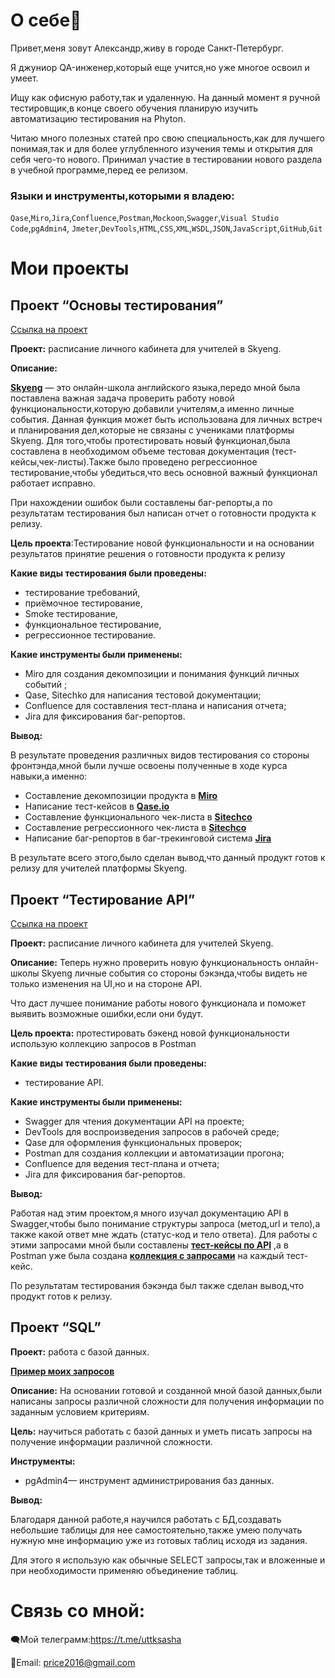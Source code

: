 <h1>О себе🤔</h1>

Привет,меня зовут Александр,живу в городе Санкт-Петербург.

Я джуниор QA-инженер,который еще учится,но уже многое освоил и умеет.

Ищу как офисную работу,так и удаленную.
На данный момент я ручной тестировщик,в конце своего обучения планирую изучить автоматизацию тестирования на Phyton.

Читаю много полезных статей про свою специальность,как для лучшего понимая,так и для более углубленного изучения темы и открытия для себя чего-то нового.
Принимал участие в тестировании нового раздела в учебной программе,перед ее релизом.

<h3>Языки и инструменты,которыми я владею:</h3>

`Qase`,`Miro`,`Jira`,`Confluence`,`Postman`,`Mockoon`,`Swagger`,`Visual Studio Code`,`pgAdmin4`,
`Jmeter`,`DevTools`,`HTML`,`CSS`,`XML`,`WSDL`,`JSON`,`JavaScript`,`GitHub`,`Git` 

<h1>Мои проекты</h1>

<h2>Проект “Основы тестирования”</h2>

[Ссылка на проект](https://drive.google.com/drive/u/1/folders/1pR0yk4i8Rjjnkz8D2EldMeKziHQNnEIy)

**Проект:** расписание личного кабинета для учителей в Skyeng.

**Описание:** 

[**Skyeng**](https://student.skyeng.ru/home) — это онлайн-школа английского языка,передо мной была поставлена важная задача проверить работу новой функциональности,которую добавили учителям,а именно личные события.
Данная функция может быть использована для личных встреч и планирования дел,которые не связаны с учениками платформы Skyeng.
Для того,чтобы протестировать новый функционал,была составлена в необходимом объеме тестовая документация (тест-кейсы,чек-листы).Также было проведено регрессионное тестирование,чтобы убедиться,что весь основной важный функционал работает исправно.

При нахождении ошибок были составлены баг-репорты,а по результатам тестирования был написан отчет о готовности продукта к релизу.

**Цель проекта**:Тестирование новой функциональности и на основании результатов принятие решения о готовности продукта к релизу

**Какие виды тестирования были проведены:**

- тестирование требований,
- приёмочное тестирование,
- Smoke тестирование,
- функциональное тестирование,
- регрессионное тестирование.

**Какие инструменты были применены:**

- Miro для создания декомпозиции и понимания функций личных событий ;
- Qase, Sitechko для написания тестовой документации;
- Confluence для составления тест-плана и написания отчета;
- Jira для фиксирования баг-репортов.

**Вывод:**

В результате проведения различных видов тестирования со стороны фронтэнда,мной были лучше освоены полученные в ходе курса навыки,а именно:

- Составление декомпозиции продукта в [**Miro**](https://miro.com/app/board/uXjVMJOqtQ4=/?share_link_id=712348125958)
- Написание тест-кейсов в [**Qase.io**](https://drive.google.com/file/d/1WEKtar_590G23zBReLNqO3XXuxmdIGjE/view?usp=sharing)
- Составление функционального чек-листа в [**Sitechco**](https://drive.google.com/file/d/135PMj6lBhBn80DqaSgP0uR3BpPmtbyCp/view?usp=sharing)
- Составление регрессионного чек-листа в [**Sitechco**](https://drive.google.com/file/d/1byjLU4AsI0vH_G-RCb90Pk00vjJH-m4I/view?usp=sharing)
- Написание баг-репортов в баг-трекинговой система [**Jira**](https://docs.google.com/document/d/1v_qOvXfsxSzmPGtS5QEGPD-mk0c6SmsY/edit?usp=sharing&ouid=106034990177276499180&rtpof=true&sd=true)

В результате всего этого,было сделан вывод,что данный продукт готов к релизу для учителей платформы Skyeng.



 <h2>Проект “Тестирование API”</h2>  

[Ссылка на проект](https://drive.google.com/drive/folders/1hAaTc-gdtvhxsdkyW-jWEOt_ydpNSjzO?usp=sharing)

**Проект:** расписание личного кабинета для учителей Skyeng.

**Описание:** Теперь нужно проверить новую функциональность онлайн-школы Skyeng личные события со стороны бэкэнда,чтобы видеть не только изменения на UI,но и на стороне API.

Что даст лучшее понимание работы нового функционала и поможет выявить возможные ошибки,если они будут.

**Цель проекта:** протестировать бэкенд новой функциональности использую коллекцию запросов в Postman

**Какие виды тестирования были проведены:**

- тестирование API.

**Какие инструменты были применены:**

- Swagger для чтения документации API на проекте;
- DevTools для воспроизведения запросов в рабочей среде;
- Qase для оформления функциональных проверок;
- Postman для создания коллекции и автоматизации прогона;
- Confluence для ведения тест-плана и отчета;
- Jira для фиксирования баг-репортов.

**Вывод:**

Работая над этим проектом,я много изучал документацию API  в Swagger,чтобы было понимание структуры  запроса (метод,url и тело),а также какой ответ мне ждать (статус-код и тело ответа).
Для работы с этими запросами мной были составлены **[тест-кейсы по API](https://drive.google.com/file/d/1qhkBQ_vxZELNTyWAQeBMK5PxpBx7usYF/view?usp=sharing)** ,а в Postman уже была создана [**коллекция с запросами**](https://drive.google.com/file/d/1YzGVpRkdu5l0qpQAp88NbqxMldXqvlAE/view?usp=drive_link) на каждый тест-кейс.

По результатам тестирования бэкэнда был также сделан вывод,что продукт готов к релизу.



 <h2>Проект “SQL”</h2>

**Проект:** работа с базой данных.

[**Пример моих запросов**](https://docs.google.com/document/d/1DqyxQWV55JSzkS_nwNfQ4GBe28X6zKP3mbfccauJc4k/edit?usp=sharing)

**Описание:** На основании готовой и созданной мной базой данных,были написаны запросы различной сложности для получения информации по заданным условием критериям.

**Цель:** научиться работать с базой данных и уметь писать запросы на получение информации различной сложности.

**Инструменты:**

- pgAdmin4— инструмент администрирования баз данных.

**Вывод:**

Благодаря данной работе,я научился работать с БД,создавать небольшие таблицы для нее самостоятельно,также умею получать нужную мне информацию уже из готовых таблиц исходя из задания.

Для этого я использую как обычные SELECT запросы,так и вложенные и при необходимости применяю объединение таблиц.


<h1>Связь со мной: </h1>

🗨️Мой телеграмм:https://t.me/uttksasha


📧Email: price2016@gmail.com



